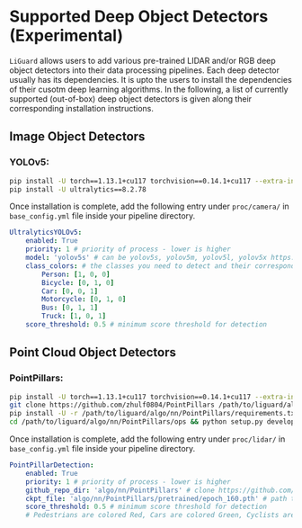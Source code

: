 # Supported Deep Object Detectors (Experimental)
`LiGuard` allows users to add various pre-trained LIDAR and/or RGB deep object detectors into their data processing pipelines. Each deep detector usually has its dependencies. It is upto the users to install the dependencies of their cusotm deep learning algorithms. In the following, a list of currently supported (out-of-box) deep object detectors is given along their corresponding installation instructions.

## Image Object Detectors
### YOLOv5:

```bash
pip install -U torch==1.13.1+cu117 torchvision==0.14.1+cu117 --extra-index-url https://download.pytorch.org/whl/cu117
pip install -U ultralytics==8.2.78
```
Once installation is complete, add the following entry under `proc/camera/` in `base_config.yml` file inside your pipeline directory.
```yaml
UltralyticsYOLOv5:
    enabled: True
    priority: 1 # priority of process - lower is higher
    model: 'yolov5s' # can be yolov5s, yolov5m, yolov5l, yolov5x https://pytorch.org/hub/ultralytics_yolov5
    class_colors: # the classes you need to detect and their corresponding bbox colors in RGB format 
        Person: [1, 0, 0]
        Bicycle: [0, 1, 0]
        Car: [0, 0, 1]
        Motorcycle: [0, 1, 0]
        Bus: [0, 1, 1]
        Truck: [1, 0, 1]
    score_threshold: 0.5 # minimum score threshold for detection
```

## Point Cloud Object Detectors
### PointPillars:
```bash
pip install -U torch==1.13.1+cu117 torchvision==0.14.1+cu117 --extra-index-url https://download.pytorch.org/whl/cu117
git clone https://github.com/zhulf0804/PointPillars /path/to/liguard/algo/nn/PointPillars
pip install -U -r /path/to/liguard/algo/nn/PointPillars/requirements.txt
cd /path/to/liguard/algo/nn/PointPillars/ops && python setup.py develop
```
Once installation is complete, add the following entry under `proc/lidar/` in `base_config.yml` file inside your pipeline directory.
```yaml
PointPillarDetection:
    enabled: True
    priority: 1 # priority of process - lower is higher
    github_repo_dir: 'algo/nn/PointPillars' # clone https://github.com/zhulf0804/PointPillars to this path and install the requirements
    ckpt_file: 'algo/nn/PointPillars/pretrained/epoch_160.pth' # path to checkpoint file
    score_threshold: 0.5 # minimum score threshold for detection
    # Pedestrians are colored Red, Cars are colored Green, Cyclists are colored Blue
```
